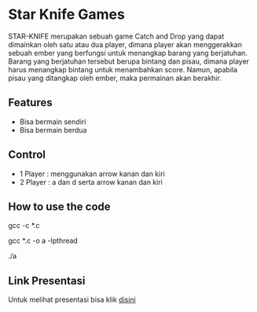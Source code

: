 # Star Knife Games

STAR-KNIFE merupakan sebuah game Catch and Drop yang dapat dimainkan oleh satu atau dua player, dimana player akan menggerakkan sebuah ember yang berfungsi untuk menangkap barang yang berjatuhan. Barang yang berjatuhan tersebut berupa bintang dan pisau, dimana player harus menangkap bintang untuk menambahkan score. Namun, apabila pisau yang ditangkap oleh ember, maka permainan akan berakhir.

## Features

- Bisa bermain sendiri
- Bisa bermain berdua

## Control

- 1 Player : menggunakan arrow kanan dan kiri
- 2 Player : a dan d serta arrow kanan dan kiri

## How to use the code

gcc -c \*.c

gcc \*.c -o a -lpthread

./a

## Link Presentasi

Untuk melihat presentasi bisa klik [disini](https://docs.google.com/presentation/d/1N8zloH2V4VSssiJRSg2tQjjanWyz_N7delpaWLB2lJQ/edit?usp=sharing)
